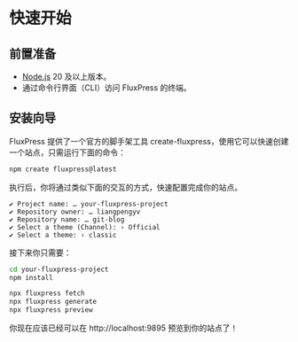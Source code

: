 # 快速开始

## 前置准备

- [Node.js](https://nodejs.org/) 20 及以上版本。
- 通过命令行界面（CLI）访问 FluxPress 的终端。

## 安装向导

FluxPress 提供了一个官方的脚手架工具 create-fluxpress，使用它可以快速创建一个站点，只需运行下面的命令：

```sh
npm create fluxpress@latest
```

执行后，你将通过类似下面的交互的方式，快速配置完成你的站点。

```
✔ Project name: … your-fluxpress-project
✔ Repository owner: … liangpengyv
✔ Repository name: … git-blog
✔ Select a theme (Channel): › Official
✔ Select a theme: › classic
```

接下来你只需要：

```sh
cd your-fluxpress-project
npm install

npx fluxpress fetch
npx fluxpress generate
npx fluxpress preview
```

你现在应该已经可以在 http://localhost:9895 预览到你的站点了！
